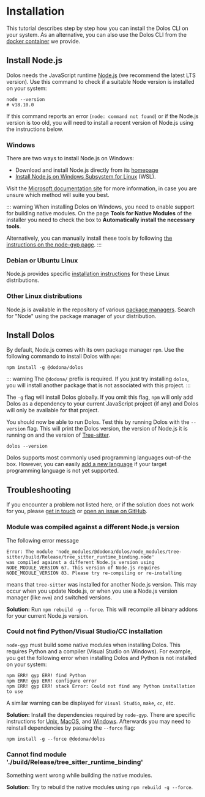 # Installation

This tutorial describes step by step how you can install the Dolos CLI on your system.
As an alternative, you can also use the Dolos CLI from the [docker container](./docker) we provide.

## Install Node.js

Dolos needs the JavaScript runtime [Node.js](https://nodejs.org/en/) (we recommend the latest LTS version).
Use this command to check if a suitable Node version is installed on your system:

```shell
node --version
# v18.10.0
```

If this command reports an error (`node: command not found`) or if the Node.js version is too old,
you will need to install a recent version of Node.js using the instructions below.

### Windows

There are two ways to install Node.js on Windows:

- Download and install Node.js directly from its [homepage](https://nodejs.org/en/)
- [Install Node.js on Windows Subsystem for Linux](https://docs.microsoft.com/en-us/windows/dev-environment/javascript/nodejs-on-wsl) (WSL).

Visit the [Microsoft documentation site](https://docs.microsoft.com/en-us/windows/dev-environment/javascript/nodejs-overview) for more information,
in case you are unsure which method will suite you best.

::: warning
When installing Dolos on Windows, you need to enable support for building native modules.
On the page **Tools for Native Modules** of the installer you need to check the box to **Automatically install the necessary tools**.

Alternatively, you can manually install these tools by following [the instructions on the node-gyp page](https://github.com/nodejs/node-gyp#on-windows).
:::

### Debian or Ubuntu Linux

Node.js provides specific [installation instructions](https://github.com/nodesource/distributions/blob/master/README.md#installation-instructions)
for these Linux distributions.

### Other Linux distributions

Node.js is available in the repository of various [package managers](https://nodejs.org/en/download/package-manager/).
Search for "Node" using the package manager of your distribution.

## Install Dolos

By default, Node.js comes with its own package manager `npm`.
Use the following commando to install Dolos with `npm`:

```shell
npm install -g @dodona/dolos
```

::: warning
The `@dodona/` prefix is required. 
If you just try installing `dolos`, you will install another package that is not associated with this project.
:::

The `-g` flag will install Dolos globally.
If you omit this flag, `npm` will only add Dolos as a dependency to your current JavaScript project (if any) and Dolos will only be available for that project.

You should now be able to run Dolos.
Test this by running Dolos with the `--version` flag. 
This will print the Dolos version, the version of Node.js it is running on and the version of [Tree-sitter](https://tree-sitter.github.io/tree-sitter/).

```shell
dolos --version
```

Dolos supports most commonly used programming languages out-of-the box.
However, you can easily [add a new language](/docs/adding-languages#adding-a-new-language) if your target programming language is not yet supported.

## Troubleshooting

If you encounter a problem not listed here, or if the solution does not work for you, please [get in touch](/about/contact) or [open an issue on GitHub](https://github.com/dodona-edu/dolos/issues/new).

### Module was compiled against a different Node.js version

The following error message

```
Error: The module 'node_modules/@dodona/dolos/node_modules/tree-sitter/build/Release/tree_sitter_runtime_binding.node'
was compiled against a different Node.js version using
NODE_MODULE_VERSION 67. This version of Node.js requires
NODE_MODULE_VERSION 83. Please try re-compiling or re-installing
```

means that `tree-sitter` was installed for another Node.js version.
This may occur when you update Node.js, or when you use a Node.js version manager (like `nvm`) and switched versions.

**Solution:** Run `npm rebuild -g --force`.
This will recompile all binary addons for your current Node.js version.

### Could not find Python/Visual Studio/CC installation

`node-gyp` must build some native modules when installing Dolos.
This requires Python and a compiler (Visual Studio on Windows).
For example, you get the following error when installing Dolos and Python is not installed on your system:

```
npm ERR! gyp ERR! find Python 
npm ERR! gyp ERR! configure error 
npm ERR! gyp ERR! stack Error: Could not find any Python installation to use
```

A similar warning can be displayed for `Visual Studio`, `make`, `cc`, etc.

**Solution:** Install the dependencies required by `node-gyp`.
There are specific instructions for
[Unix](https://github.com/nodejs/node-gyp#on-unix),
[MacOS](https://github.com/nodejs/node-gyp#on-macos),
and [Windows](https://github.com/nodejs/node-gyp#on-windows).
Afterwards you may need to reinstall dependencies by passing the `--force` flag:

```shell
npm install -g --force @dodona/dolos
```

### Cannot find module './build/Release/tree_sitter_runtime_binding'

Something went wrong while building the native modules.

**Solution:** Try to rebuild the native modules using `npm rebuild -g --force`.
